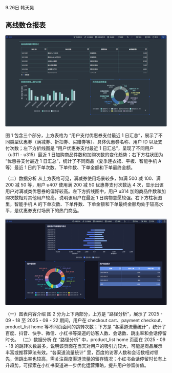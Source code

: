9.26日 韩天昊
## 离线数仓报表

![](img/商品销售.png)

图 1 包含三个部分，上方表格为 “用户支付优惠券支付最近 1 日汇总”，展示了不同类型优惠券（满减券、折扣券、买赠券等）、具体优惠券名称、用户 ID 以及支付次数；左下方折线图是 “用户优惠券支付最近 1 日汇总”，呈现了不同用户（u311 - u315）最近 1 日加购商品件数和加购次数的变化趋势；右下方柱状图为 “优惠券支付最近 1 日汇总”，统计了不同商品（夏季连衣裙、平板、智能手机 A 等）最近 1 日的下单次数、下单件数、下单金额和下单最终金额。

（二）数据分析
从上方表格可见，满减券使用场景较多，如满 500 减 100、满 200 减 50 等，用户 u407 使用满 200 减 50 优惠券支付次数达 4 次，显示出该用户对满减类优惠券的偏好较高。左下方折线图中，用户 u314 加购商品件数和加购次数相对其他用户较高，说明该用户在最近 1 日购物意愿较强。右下方柱状图里，智能手机 A 的下单次数、下单件数、下单金额和下单最终金额均处于较高水平，是优惠券支付场景下的热门商品。


![](img/用户活跃.png)


（一）图表内容介绍
图 2 分为上下两部分，上方是 “路径分析”，展示了 2025 - 09 - 18 至 2025 - 09 - 22 期间，用户在 checkout cart、payment checkout、product_list home 等不同页面间的跳转次数；下方是 “各渠道流量统计”，统计了百度、抖音、快手、微信、小红书等渠道的访客人数、会话数、跳出率和会话停留时长。
（二）数据分析
在 “路径分析” 中，product_list home 页面在 2025 - 09 - 18 的跳转次数最多，说明该页面在当天对用户的吸引力较大，可能是商品展示丰富或推荐算法有效。“各渠道流量统计” 里，百度的访客人数和会话数相对领先，但跳出率也较高，需关注百度渠道流量的留存情况；小红书会话停留时长有上升趋势，可探索在小红书渠道进一步优化运营策略，提升用户停留价值。
